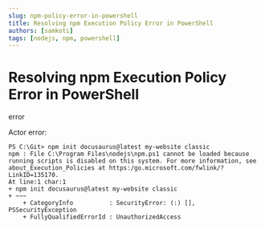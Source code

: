```yaml
---
slug: npm-policy-error-in-powershell
title: Resolving npm Execution Policy Error in PowerShell
authors: [samkoti]
tags: [nodejs, npm, powershell]
---
```


# Resolving npm Execution Policy Error in PowerShell

<!-- truncate -->
error 


Actor error:

```
PS C:\Git> npm init docusaurus@latest my-website classic
npm : File C:\Program Files\nodejs\npm.ps1 cannot be loaded because running scripts is disabled on this system. For more information, see about_Execution_Policies at https:/go.microsoft.com/fwlink/?LinkID=135170.
At line:1 char:1
+ npm init docusaurus@latest my-website classic
+ ~~~
    + CategoryInfo          : SecurityError: (:) [], PSSecurityException
    + FullyQualifiedErrorId : UnauthorizedAccess

```